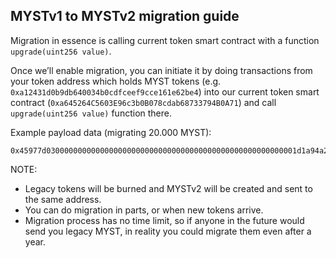 MYSTv1 to MYSTv2 migration guide
--------------------------------

Migration in essence is calling current token smart contract with a function `upgrade(uint256 value)`.

Once we’ll enable migration, you can initiate it by doing transactions from your token address which holds MYST tokens (e.g. `0xa12431d0b9db640034b0cdfceef9cce161e62be4`) into our current token smart contract (`0xa645264C5603E96c3b0B078cdab68733794B0A71`) and call `upgrade(uint256 value)` function there.

Example payload data (migrating 20.000 MYST):
```
0x45977d03000000000000000000000000000000000000000000000000000001d1a94a2000
```

NOTE:
- Legacy tokens will be burned and MYSTv2 will be created and sent to the same address.
- You can do migration in parts, or when new tokens arrive.
- Migration process has no time limit, so if anyone in the future would send you legacy MYST, in reality you could migrate them even after a year.

